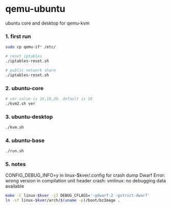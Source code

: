 # qemu-ubuntu
ubuntu core and desktop for qemu-kvm

### 1. first run
```sh
sudo cp qemu-if* /etc/

# reset iptables
./iptables-reset.sh

# public network share
./iptables-reset.sh
```
### 2. ubuntu-core
```sh
# ver value is 16,18,20. default is 18
./kvm2.sh ver
```
### 3. ubuntu-desktop
```sh
./kvm.sh
```
### 4. ubuntu-base
```sh
./run.sh
```
### 5. notes
CONFIG_DEBUG_INFO=y in linux-$kver/.config for crash dump
Dwarf Error: wrong version in compilation unit header
crash: vmlinux: no debugging data available
```sh
make -C linux-$kver -j3 DEBUG_CFLAGS='-gdwarf-2 -gstrict-dwarf'
ln -sf linux-$kver/arch/$(uname -p)/boot/bzImage .
```

